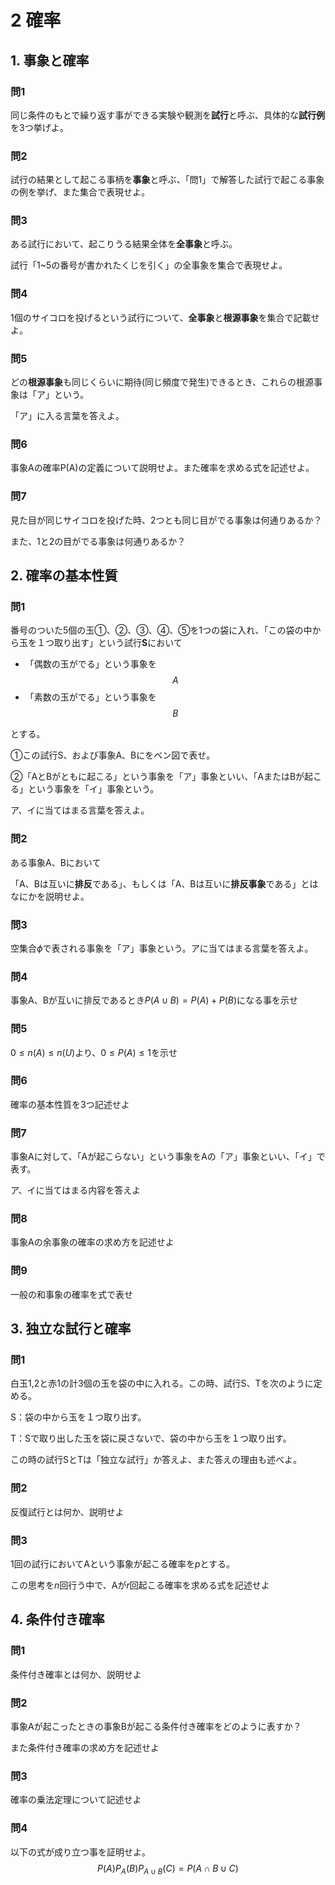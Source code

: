 # 2 確率

## 1. 事象と確率

### 問1

同じ条件のもとで繰り返す事ができる実験や観測を**試行**と呼ぶ、具体的な**試行例**を3つ挙げよ。



### 問2

試行の結果として起こる事柄を**事象**と呼ぶ、「問1」で解答した試行で起こる事象の例を挙げ、また集合で表現せよ。



### 問3

ある試行において、起こりうる結果全体を**全事象**と呼ぶ。

試行「1~5の番号が書かれたくじを引く」の全事象を集合で表現せよ。



### 問4

1個のサイコロを投げるという試行について、**全事象**と**根源事象**を集合で記載せよ。



### 問5

どの**根源事象**も同じくらいに期待(同じ頻度で発生)できるとき、これらの根源事象は「ア」という。

「ア」に入る言葉を答えよ。



### 問6

事象Aの確率P(A)の定義について説明せよ。また確率を求める式を記述せよ。



### 問7

見た目が同じサイコロを投げた時、2つとも同じ目がでる事象は何通りあるか？

また、1と2の目がでる事象は何通りあるか？



## 2. 確率の基本性質

### 問1

番号のついた5個の玉①、②、③、④、⑤を1つの袋に入れ、「この袋の中から玉を１つ取り出す」という試行**S**において

- 「偶数の玉がでる」という事象を$$A$$
- 「素数の玉がでる」という事象を$$B$$

とする。



①この試行S、および事象A、Bにをベン図で表せ。

②「AとBがともに起こる」という事象を「ア」事象といい、「AまたはBが起こる」という事象を「イ」事象という。

ア、イに当てはまる言葉を答えよ。



### 問2

ある事象A、Bにおいて

「A、Bは互いに**排反**である」、もしくは「A、Bは互いに**排反事象**である」とはなにかを説明せよ。



### 問3

空集合$\phi$で表される事象を「ア」事象という。アに当てはまる言葉を答えよ。



### 問4

事象A、Bが互いに排反であるとき$P(A \cup B) = P(A) + P(B)$になる事を示せ



### 問5

$0 \le n(A) \le n(U)$より、$0 \le P(A) \le 1$を示せ



### 問6

確率の基本性質を3つ記述せよ



### 問7

事象Aに対して、「Aが起こらない」という事象をAの「ア」事象といい、「イ」で表す。

ア、イに当てはまる内容を答えよ



### 問8

事象Aの余事象の確率の求め方を記述せよ



### 問9

一般の和事象の確率を式で表せ



## 3. 独立な試行と確率

### 問1

白玉1,2と赤1の計3個の玉を袋の中に入れる。この時、試行S、Tを次のように定める。

S：袋の中から玉を１つ取り出す。

T：Sで取り出した玉を袋に戻さないで、袋の中から玉を１つ取り出す。

この時の試行SとTは「独立な試行」か答えよ、また答えの理由も述べよ。



### 問2

反復試行とは何か、説明せよ



### 問3

1回の試行においてAという事象が起こる確率を$p$とする。

この思考を$n$回行う中で、Aが$r$回起こる確率を求める式を記述せよ



## 4. 条件付き確率

### 問1

条件付き確率とは何か、説明せよ



### 問2

事象Aが起こったときの事象Bが起こる条件付き確率をどのように表すか？

また条件付き確率の求め方を記述せよ



### 問3

確率の乗法定理について記述せよ



### 問4

以下の式が成り立つ事を証明せよ。
$$
P(A)P_A(B)P_{A \cup B}(C) = P(A \cap B \cup C)
$$
